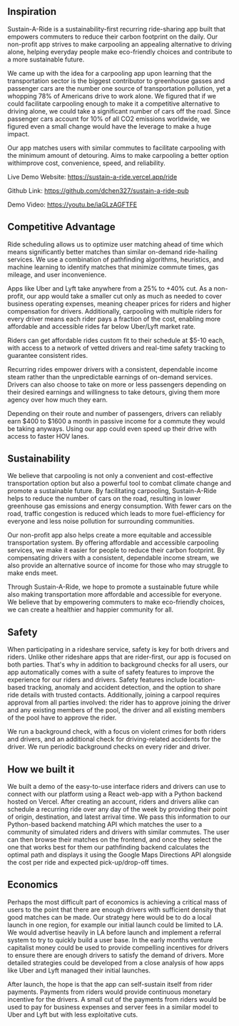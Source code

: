 ## Inspiration
Sustain-A-Ride is a sustainability-first recurring ride-sharing app built that empowers commuters to reduce their carbon footprint on the daily. Our non-profit app strives to make carpooling an appealing alternative to driving alone, helping everyday people make eco-friendly choices and contribute to a more sustainable future.

We came up with the idea for a carpooling app upon learning that the transportation sector is the biggest contributor to greenhouse gasses and passenger cars are the number one source of transportation pollution, yet a whopping 78% of Americans drive to work alone. We figured that if we could facilitate carpooling enough to make it a competitive alternative to driving alone, we could take a significant number of cars off the road. Since passenger cars account for 10% of all CO2 emissions worldwide, we figured even a small change would have the leverage to make a huge impact.

Our app matches users with similar commutes to facilitate carpooling with the minimum amount of detouring. Aims to make carpooling a better option withimprove cost, convenience, speed, and reliability.

Live Demo Website: https://sustain-a-ride.vercel.app/ride

Github Link: https://github.com/dchen327/sustain-a-ride-pub

Demo Video: https://youtu.be/iaGLzAGFTFE

## Competitive Advantage
Ride scheduling allows us to optimize user matching ahead of time which means significantly better matches than similar on-demand ride-hailing services. We use a combination of pathfinding algorithms, heuristics, and machine learning to identify matches that minimize commute times, gas mileage, and user inconvenience.

Apps like Uber and Lyft take anywhere from a 25% to +40% cut. As a non-profit, our app would take a smaller cut only as much as needed to cover business operating expenses, meaning cheaper prices for riders and higher compensation for drivers. Additionally, carpooling with multiple riders for every driver means each rider pays a fraction of the cost, enabling more affordable and accessible rides far below Uber/Lyft market rate.

Riders can get affordable rides custom fit to their schedule at $5-10 each, with access to a network of vetted drivers and real-time safety tracking to guarantee consistent rides.

Recurring rides empower drivers with a consistent, dependable income steam rather than the unpredictable earnings of on-demand services. Drivers can also choose to take on more or less passengers depending on their desired earnings and willingness to take detours, giving them more agency over how much they earn.

Depending on their route and number of passengers, drivers can reliably earn $400 to $1600 a month in passive income for a commute they would be taking anyways. Using our app could even speed up their drive with access to faster HOV lanes.

## Sustainability
We believe that carpooling is not only a convenient and cost-effective transportation option but also a powerful tool to combat climate change and promote a sustainable future. By facilitating carpooling, Sustain-A-Ride helps to reduce the number of cars on the road, resulting in lower greenhouse gas emissions and energy consumption. With fewer cars on the road, traffic congestion is reduced which leads to more fuel-efficiency for everyone and less noise pollution for surrounding communities.

Our non-profit app also helps create a more equitable and accessible transportation system. By offering affordable and accessible carpooling services, we make it easier for people to reduce their carbon footprint. By compensating drivers with a consistent, dependable income stream, we also provide an alternative source of income for those who may struggle to make ends meet.

Through Sustain-A-Ride, we hope to promote a sustainable future while also making transportation more affordable and accessible for everyone. We believe that by empowering commuters to make eco-friendly choices, we can create a healthier and happier community for all.

## Safety
When participating in a rideshare service, safety is key for both drivers and riders. Unlike other rideshare apps that are rider-first, our app is focused on both parties. That's why in addition to background checks for all users, our app automatically comes with a suite of safety features to improve the experience for our riders and drivers. Safety features include location-based tracking, anomaly and accident detection, and the option to share ride details with trusted contacts. Additionally, joining a carpool requires approval from all parties involved: the rider has to approve joining the driver and any existing members of the pool, the driver and all existing members of the pool have to approve the rider.

We run a background check, with a focus on violent crimes for both riders and drivers, and an additional check for driving-related accidents for the driver. We run periodic background checks on every rider and driver.

## How we built it
We built a demo of the easy-to-use interface riders and drivers can use to connect with our platform using a React web-app with a Python backend hosted on Vercel. After creating an account, riders and drivers alike can schedule a recurring ride over any day of the week by providing their point of origin, destination, and latest arrival time. We pass this information to our Python-based backend matching API which matches the user to a community of simulated riders and drivers with similar commutes. The user can then browse their matches on the frontend, and once they select the one that works best for them our pathfinding backend calculates the optimal path and displays it using the Google Maps Directions API alongside the cost per ride and expected pick-up/drop-off times.

## Economics
Perhaps the most difficult part of economics is achieving a critical mass of users to the point that there are enough drivers with sufficient density that good matches can be made. Our strategy here would be to do a local launch in one region, for example our initial launch could be limited to LA. We would advertise heavily in LA before launch and implement a referral system to try to quickly build a user base. In the early months venture capitalist money could be used to provide compelling incentives for drivers to ensure there are enough drivers to satisfy the demand of drivers. More detailed strategies could be developed from a close analysis of how apps like Uber and Lyft managed their initial launches.

After launch, the hope is that the app can self-sustain itself from rider payments. Payments from riders would provide continuous monetary incentive for the drivers. A small cut of the payments from riders would be used to pay for business expenses and server fees in a similar model to Uber and Lyft but with less exploitative cuts.
